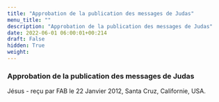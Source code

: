 ```yaml
---
title: "Approbation de la publication des messages de Judas"
menu_title: ""
description: "Approbation de la publication des messages de Judas"
date: 2022-06-01 06:00:01+00:214
draft: False
hidden: True
weight:
---
```

### Approbation de la publication des messages de Judas

Jésus - reçu par FAB le 22 Janvier 2012, Santa Cruz, Californie, USA.



